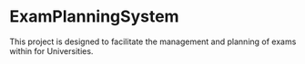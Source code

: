 # ExamPlanningSystem
This project is designed to facilitate the management and planning of exams within for Universities. 
